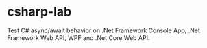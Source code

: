 # csharp-lab

Test C# async/await behavior on .Net Framework Console App, .Net Framework Web API, WPF and .Net Core Web API.
